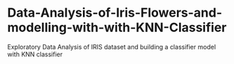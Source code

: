 # Data-Analysis-of-Iris-Flowers-and-modelling-with-with-KNN-Classifier
Exploratory Data Analysis of IRIS dataset and building a classifier model with KNN classifier 
